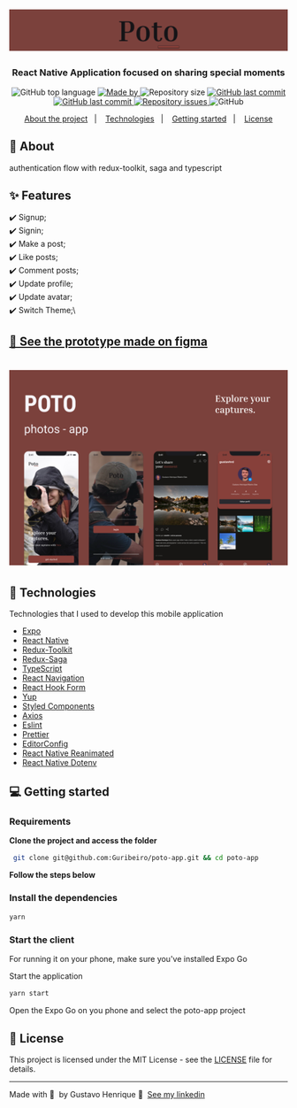 <h1 align="center">
  <img alt="Logo" src="./.github/logo.png">
</h1>

<h3 align="center">
  React Native Application focused on sharing special moments
</h3>

<p align="center">
  <img alt="GitHub top language" src="https://img.shields.io/github/languages/top/Guribeiro/poto-app?color=87403A">
  <a href="https://www.linkedin.com/in/gustavohribeiro/" target="_blank" rel="noopener noreferrer">
    <img alt="Made by" src="https://img.shields.io/badge/made%20by-Gustavo%20Henrique-87403A">
  </a>
  <img alt="Repository size" src="https://img.shields.io/github/repo-size/Guribeiro/poto-app?color=87403A">
  <a href="https://github.com/Guribeiro/softwrap-api/commits">
    <img alt="GitHub last commit" src="https://img.shields.io/github/last-commit/Guribeiro/poto-app?color=87403A">
  </a>
  <a href="https://github.com/Guribeiro/softwrap-api/stargazers">
    <img alt="GitHub last commit" src="https://img.shields.io/github/stars/Guribeiro/poto-app?color=87403A">
  </a>
  <a href="https://github.com/Guribeiro/softwrap-api/issues">
    <img alt="Repository issues" src="https://img.shields.io/github/issues/Guribeiro/poto-app?color=87403A">
  </a>
  <img alt="GitHub" src="https://img.shields.io/github/license/Guribeiro/poto-app?color=87403A">
</p>

<p align="center">
  <a href="#%EF%B8%8F-about-the-project">About the project</a>&nbsp;&nbsp;&nbsp;|&nbsp;&nbsp;&nbsp;
  <a href="#-technologies">Technologies</a>&nbsp;&nbsp;&nbsp;|&nbsp;&nbsp;&nbsp;
  <a href="#-getting-started">Getting started</a>&nbsp;&nbsp;&nbsp;|&nbsp;&nbsp;&nbsp;
  <a href="#-license">License</a>
</p>

## 🎯 About ##

authentication flow with redux-toolkit, saga and typescript

## ✨ Features ##

✔️ Signup;\
✔️ Signin;\
✔️ Make a post;\
✔️ Like posts;\
✔️ Comment posts;\
✔️ Update profile;\
✔️ Update avatar;\
✔️ Switch Theme;\

## [🌌 See the prototype made on figma](https://www.figma.com/file/Lx21ZJcaGlcUmNcdSroyao/Poto?node-id=0%3A1&t=W7SCalyStyrKcn6z-1)
<h1 align="center">
  <img alt="Logo" src="./.github/cover.png">
</h1>


## 🚀 Technologies


Technologies that I used to develop this mobile application

- [Expo](https://docs.expo.dev/)
- [React Native](https://reactnative.dev/)
- [Redux-Toolkit](https://redux-toolkit.js.org/)
- [Redux-Saga](https://redux-saga.js.org/)
- [TypeScript](https://www.typescriptlang.org/)
- [React Navigation](https://reactnavigation.org/)
- [React Hook Form](https://react-hook-form.com/)
- [Yup](https://github.com/jquense/yup)
- [Styled Components](https://styled-components.com/)
- [Axios](https://github.com/axios/axios)
- [Eslint](https://eslint.org/)
- [Prettier](https://prettier.io/)
- [EditorConfig](https://editorconfig.org/)
- [React Native Reanimated](react-native-reanimated)
- [React Native Dotenv](https://github.com/goatandsheep/react-native-dotenv)

## 💻 Getting started

### Requirements

**Clone the project and access the folder**

```bash
 git clone git@github.com:Guribeiro/poto-app.git && cd poto-app
```

**Follow the steps below**

### Install the dependencies

```bash
yarn
```
### Start the client

For running it on your phone, make sure you've installed Expo Go

Start the application

```bash
yarn start
```
Open the Expo Go on you phone and select the poto-app project


## 📝 License

This project is licensed under the MIT License - see the [LICENSE](LICENSE) file for details.

---

Made with 💜 &nbsp;by Gustavo Henrique 👋 &nbsp;[See my linkedin](https://www.linkedin.com/in/gustavohribeiro/)
